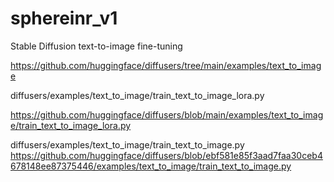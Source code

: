 # sphereinr_v1

Stable Diffusion text-to-image fine-tuning

https://github.com/huggingface/diffusers/tree/main/examples/text_to_image

diffusers/examples/text_to_image/train_text_to_image_lora.py

https://github.com/huggingface/diffusers/blob/main/examples/text_to_image/train_text_to_image_lora.py

diffusers/examples/text_to_image/train_text_to_image.py
https://github.com/huggingface/diffusers/blob/ebf581e85f3aad7faa30ceb4678148ee87375446/examples/text_to_image/train_text_to_image.py